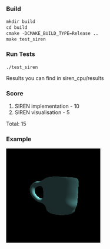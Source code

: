 ### Build
```console
mkdir build
cd build
cmake -DCMAKE_BUILD_TYPE=Release ..
make test_siren
```


### Run Tests 
```console
./test_siren
```

Results you can find in siren_cpu/results


### Score
1. SIREN implementation - 10 
2. SIREN visualisation - 5

Total: 15

### Example 
![alt text](siren_cpu/results/sdf2_cpu.png "Neural SDF")
